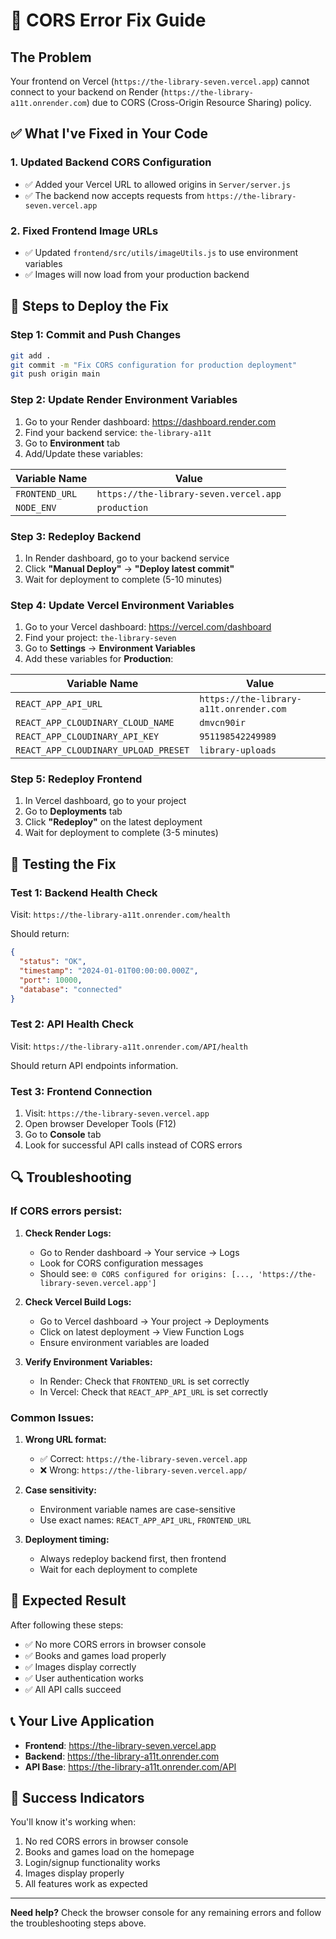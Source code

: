 # 🚨 CORS Error Fix Guide

## The Problem
Your frontend on Vercel (`https://the-library-seven.vercel.app`) cannot connect to your backend on Render (`https://the-library-a11t.onrender.com`) due to CORS (Cross-Origin Resource Sharing) policy.

## ✅ What I've Fixed in Your Code

### 1. Updated Backend CORS Configuration
- ✅ Added your Vercel URL to allowed origins in `Server/server.js`
- ✅ The backend now accepts requests from `https://the-library-seven.vercel.app`

### 2. Fixed Frontend Image URLs
- ✅ Updated `frontend/src/utils/imageUtils.js` to use environment variables
- ✅ Images will now load from your production backend

## 🚀 Steps to Deploy the Fix

### Step 1: Commit and Push Changes
```bash
git add .
git commit -m "Fix CORS configuration for production deployment"
git push origin main
```

### Step 2: Update Render Environment Variables
1. Go to your Render dashboard: https://dashboard.render.com
2. Find your backend service: `the-library-a11t`
3. Go to **Environment** tab
4. Add/Update these variables:

| Variable Name | Value |
|---------------|-------|
| `FRONTEND_URL` | `https://the-library-seven.vercel.app` |
| `NODE_ENV` | `production` |

### Step 3: Redeploy Backend
1. In Render dashboard, go to your backend service
2. Click **"Manual Deploy"** → **"Deploy latest commit"**
3. Wait for deployment to complete (5-10 minutes)

### Step 4: Update Vercel Environment Variables
1. Go to your Vercel dashboard: https://vercel.com/dashboard
2. Find your project: `the-library-seven`
3. Go to **Settings** → **Environment Variables**
4. Add these variables for **Production**:

| Variable Name | Value |
|---------------|-------|
| `REACT_APP_API_URL` | `https://the-library-a11t.onrender.com` |
| `REACT_APP_CLOUDINARY_CLOUD_NAME` | `dmvcn90ir` |
| `REACT_APP_CLOUDINARY_API_KEY` | `951198542249989` |
| `REACT_APP_CLOUDINARY_UPLOAD_PRESET` | `library-uploads` |

### Step 5: Redeploy Frontend
1. In Vercel dashboard, go to your project
2. Go to **Deployments** tab
3. Click **"Redeploy"** on the latest deployment
4. Wait for deployment to complete (3-5 minutes)

## 🧪 Testing the Fix

### Test 1: Backend Health Check
Visit: `https://the-library-a11t.onrender.com/health`

Should return:
```json
{
  "status": "OK",
  "timestamp": "2024-01-01T00:00:00.000Z",
  "port": 10000,
  "database": "connected"
}
```

### Test 2: API Health Check
Visit: `https://the-library-a11t.onrender.com/API/health`

Should return API endpoints information.

### Test 3: Frontend Connection
1. Visit: `https://the-library-seven.vercel.app`
2. Open browser Developer Tools (F12)
3. Go to **Console** tab
4. Look for successful API calls instead of CORS errors

## 🔍 Troubleshooting

### If CORS errors persist:

1. **Check Render Logs:**
   - Go to Render dashboard → Your service → Logs
   - Look for CORS configuration messages
   - Should see: `🌐 CORS configured for origins: [..., 'https://the-library-seven.vercel.app']`

2. **Check Vercel Build Logs:**
   - Go to Vercel dashboard → Your project → Deployments
   - Click on latest deployment → View Function Logs
   - Ensure environment variables are loaded

3. **Verify Environment Variables:**
   - In Render: Check that `FRONTEND_URL` is set correctly
   - In Vercel: Check that `REACT_APP_API_URL` is set correctly

### Common Issues:

1. **Wrong URL format:**
   - ✅ Correct: `https://the-library-seven.vercel.app`
   - ❌ Wrong: `https://the-library-seven.vercel.app/`

2. **Case sensitivity:**
   - Environment variable names are case-sensitive
   - Use exact names: `REACT_APP_API_URL`, `FRONTEND_URL`

3. **Deployment timing:**
   - Always redeploy backend first, then frontend
   - Wait for each deployment to complete

## 🎯 Expected Result

After following these steps:
- ✅ No more CORS errors in browser console
- ✅ Books and games load properly
- ✅ Images display correctly
- ✅ User authentication works
- ✅ All API calls succeed

## 📞 Your Live Application

- **Frontend**: https://the-library-seven.vercel.app
- **Backend**: https://the-library-a11t.onrender.com
- **API Base**: https://the-library-a11t.onrender.com/API

## 🎉 Success Indicators

You'll know it's working when:
1. No red CORS errors in browser console
2. Books and games load on the homepage
3. Login/signup functionality works
4. Images display properly
5. All features work as expected

---

**Need help?** Check the browser console for any remaining errors and follow the troubleshooting steps above.